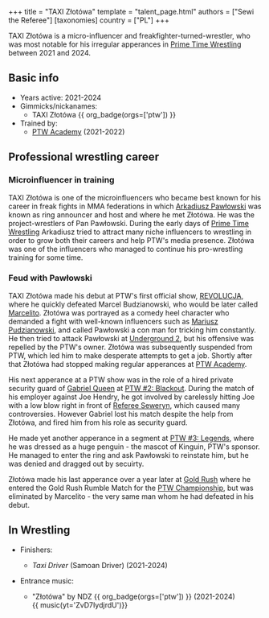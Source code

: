+++
title = "TAXI Złotówa"
template = "talent_page.html"
authors = ["Sewi the Referee"]
[taxonomies]
country = ["PL"]
+++

TAXI Złotówa is a micro-influencer and freakfighter-turned-wrestler, who was most notable for his irregular apperances in [Prime Time Wrestling](@/o/ptw.md) between 2021 and 2024.

## Basic info

* Years active: 2021-2024
* Gimmicks/nickanames:
  - TAXI Złotówa {{ org_badge(orgs=['ptw']) }}
* Trained by:
  - [PTW Academy](@/o/ptw-academy.md) (2021-2022)
 
## Professional wrestling career

### Microinfluencer in training

TAXI Złotówa is one of the microinfluencers who became best known for his career in freak fights in MMA federations in which [Arkadiusz Pawłowski](@/w/pan-pawlowski.md) was known as ring announcer and host and where he met Złotówa. He was the project-wrestlers of Pan Pawłowski. During the early days of [Prime Time Wrestling](@/o/ptw.md) Arkadiusz tried to attract many niche influencers to wrestling in order to grow both their careers and help PTW's media presence. Złotówa was one of the influencers who managed to continue his pro-wrestling training for some time.

### Feud with Pawłowski

TAXI Złotówa made his debut at PTW's first official show, [REVOLUCJA](@/e/ptw/2021-10-09-ptw-1-revolucja.md), where he quickly defeated Marcel Budzianowski, who would be later called [Marcelito](@/w/marcelito.md). Złotówa was portrayed as a comedy heel character who demanded a fight with well-known influencers such as [Mariusz Pudzianowski][pudzian], and called Pawłowski a con man for tricking him constantly. He then tried to attack Pawłowski at [Underground 2](@/e/ptw/2022-01-23-ptw-underground-2.md), but his offensive was repelled by the PTW's owner. Złotówa was subsequently suspended from PTW, which led him to make desperate attempts to get a job. Shortly after that Złotówa had stopped making regular apperances at [PTW Academy](@/o/ptw-academy.md).

His next apperance at a PTW show was in the role of a hired private security guard of [Gabriel Queen](@/w/gabriel-queen.md) at [PTW #2: Blackout](@/e/ptw/2022-02-19-ptw-2-blackout.md). During the match of his employer against Joe Hendry, he got involved by carelessly hitting Joe with a low blow right in front of [Referee Seweryn](@/w/sedzia-seweryn.md), which caused many controversies. However Gabriel lost his match despite the help from Złotówa, and fired him from his role as security guard. 

He made yet another apperance in a segment at [PTW #3: Legends](@/e/ptw/2022-11-26-ptw-3-legends.md), where he was dressed as a huge penguin - the mascot of Kinguin, PTW's sponsor. He managed to enter the ring and ask Pawłowski to reinstate him, but he was denied and dragged out by secuirty.

Złotówa made his last apperance over a year later at [Gold Rush](@/e/ptw/2024-02-03-ptw-5-gold-rush.md) where he entered the Gold Rush Rumble Match for the [PTW Championship](@/c/ptw-championship.md), but was eliminated by Marcelito - the very same man whom he had defeated in his debut.

## In Wrestling

* Finishers:
  - _Taxi Driver_ (Samoan Driver) (2021-2024)
 
* Entrance music:
  - "Złotówa" by NDZ
 {{ org_badge(orgs=['ptw']) }} (2021-2024) <br>
 {{ music(yt='ZvD7IydjrdU')}}

[pudzian]: https://en.wikipedia.org/wiki/Mariusz_Pudzianowski
